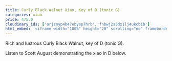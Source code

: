 ```yaml
---
title: Curly Black Walnut Xiao, Key of D (tonic G)
categories: xiao
price: 475.0
cloudinary_ids: ['orjznyp4b47ebysp7hrb','fnbwj2s5dx1lj4ukcbib']
html_embed: '<iframe width="100%" height="20" scrolling="no" frameborder="no" allow="autoplay" src="https://w.soundcloud.com/player/?url=https%3A//api.soundcloud.com/tracks/232506958&color=%23ff5500&inverse=false&auto_play=false&show_user=true"></iframe>'
---
```


Rich and lustrous Curly Black Walnut, key of D (tonic G).

Listen to Scott August demonstrating the xiao in D below.
